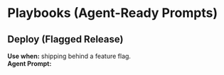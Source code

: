 # Playbooks (Agent-Ready Prompts)

## Deploy (Flagged Release)
**Use when:** shipping behind a feature flag.  
**Agent Prompt:**